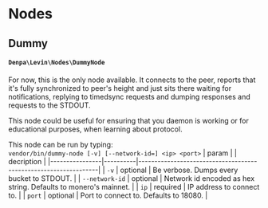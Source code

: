 # Nodes
## Dummy
#### `Denpa\Levin\Nodes\DummyNode`
For now, this is the only node available. It connects to the peer, reports that it's fully synchronized to peer's height and just sits there waiting for notifications, replying to timedsync requests and dumping responses and requests to the STDOUT.

This node could be useful for ensuring that you daemon is working or for educational purposes, when learning about protocol.

This node can be run by typing:  
`vendor/bin/dummy-node [-v] [--network-id=] <ip> <port>`
| param          |          | decription                                                      |
|----------------|----------|-----------------------------------------------------------------|
| `-v`           | optional | Be verbose. Dumps every bucket to STDOUT.                       |
| `--network-id` | optional | Network id encoded as hex string. Defaults to monero's mainnet. |
| `ip`           | required | IP address to connect to.                                       |
| `port`         | optional | Port to connect to. Defaults to 18080.                          |
